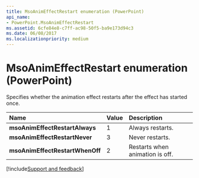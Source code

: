 ```yaml
---
title: MsoAnimEffectRestart enumeration (PowerPoint)
api_name:
- PowerPoint.MsoAnimEffectRestart
ms.assetid: 6cfe84e8-c7ff-ac98-50f5-ba9e173d94c3
ms.date: 06/08/2017
ms.localizationpriority: medium
---
```



# MsoAnimEffectRestart enumeration (PowerPoint)

Specifies whether the animation effect restarts after the effect has started once.



|Name|Value|Description|
|:-----|:-----|:-----|
|**msoAnimEffectRestartAlways**|1|Always restarts.|
|**msoAnimEffectRestartNever**|3|Never restarts.|
|**msoAnimEffectRestartWhenOff**|2|Restarts when animation is off.|

[!include[Support and feedback](~/includes/feedback-boilerplate.md)]